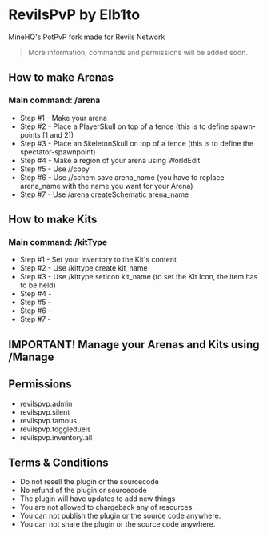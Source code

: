 # RevilsPvP by Elb1to
 MineHQ's PotPvP fork made for Revils Network

> More information, commands and permissions will be added soon.

## How to make Arenas
### Main command: /arena
 * Step #1 - Make your arena
 * Step #2 - Place a PlayerSkull on top of a fence (this is to define spawn-points [1 and 2])
 * Step #3 - Place an SkeletonSkull on top of a fence (this is to define the spectator-spawnpoint)
 * Step #4 - Make a region of your arena using WorldEdit
 * Step #5 - Use //copy
 * Step #6 - Use //schem save arena_name (you have to replace arena_name with the name you want for your Arena)
 * Step #7 - Use /arena createSchematic arena_name

## How to make Kits
### Main command: /kitType
 * Step #1 - Set your inventory to the Kit's content
 * Step #2 - Use /kittype create kit_name
 * Step #3 - Use /kittype setIcon kit_name (to set the Kit Icon, the item has to be held)
 * Step #4 -
 * Step #5 -
 * Step #6 -
 * Step #7 -

## IMPORTANT! Manage your Arenas and Kits using /Manage

## Permissions
 * revilspvp.admin
 * revilspvp.silent
 * revilspvp.famous
 * revilspvp.toggleduels
 * revilspvp.inventory.all

## Terms & Conditions
* Do not resell the plugin or the sourcecode
* No refund of the plugin or sourcecode
* The plugin will have updates to add new things
* You are not allowed to chargeback any of resources.
* You can not publish the plugin or the source code anywhere.
* You can not share the plugin or the source code anywhere.
